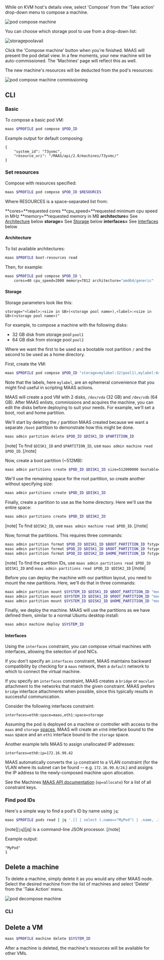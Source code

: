 While on KVM host's details view, select 'Compose' from the 'Take action' drop-down menu to compose a machine.

![pod compose machine](../media/manage-kvm-pods__2.5_pod-compose-machine.png)

You can choose which storage pool to use from a drop-down list:

![storagepoolavail](../media/manage-kvm-create-vms__2.6-libvirt_storage.png)

Click the 'Compose machine' button when you're finished. MAAS will present the pod detail view. In a few moments, your new machine will be auto-commissioned. The 'Machines' page will reflect this as well.

The new machine's resources will be deducted from the pod's resources:

![pod compose machine commissioning](../media/manage-kvm-create-vms__2.6-pod.png)

## CLI

### Basic

To compose a basic pod VM:

``` bash
maas $PROFILE pod compose $POD_ID
```

Example output for default composing:

``` no-highlight
{
    "system_id": "73yxmc",
    "resource_uri": "/MAAS/api/2.0/machines/73yxmc/"
}
```

### Set resources

Compose with resources specified:

``` bash
maas $PROFILE pod compose $POD_ID $RESOURCES
```

Where RESOURCES is a space-separated list from:

**cores=**requested cores **cpu_speed=**requested minimum cpu speed in MHz **memory=**requested memory in MB **architecture=** See [Architecture](#architecture) below **storage=** See [Storage](#storage) below **interfaces=** See [Interfaces](#interfaces) below

#### Architecture

To list available architectures:

``` bash
maas $PROFILE boot-resources read
```

Then, for example:

``` bash
maas $PROFILE pod compose $POD_ID \
    cores=40 cpu_speed=2000 memory=7812 architecture="amd64/generic"
```

#### Storage

Storage parameters look like this:

``` no-highlight
storage="<label>:<size in GB>(<storage pool name>),<label>:<size in GB>(<storage pool name>)"
```

For example, to compose a machine with the following disks:

-   32 GB disk from storage pool `pool1`
-   64 GB disk from storage pool `pool2`

Where we want the first to be used as a bootable root partition `/` and the second to be used as a home directory.

First, create the VM:

``` bash
maas $PROFILE pod compose $POD_ID "storage=mylabel:32(pool1),mylabel:64(pool2)"
```

Note that the labels, here `mylabel`, are an ephemeral convenience that you might find useful in scripting MAAS actions.

MAAS will create a pod VM with 2 disks, `/dev/vda` (32 GB) and `/dev/vdb` (64 GB). After MAAS enlists, commissions and acquires the machine, you can edit the disks before deploying to suit your needs. For example, we'll set a boot, root and home partition.

We'll start by deleting the `/` partition MAAS created because we want a separate `/boot` partition to demonstrate how this might be done.

``` bash
maas admin partition delete $POD_ID $DISK1_ID $PARTITION_ID
```

[note]
To find `$DISK1_ID` and `$PARTITION_ID`, use `maas admin machine read $POD_ID`.
[/note]

Now, create a boot partition (~512MB):

``` bash
maas admin partitions create $POD_ID $DISK1_ID size=512000000 bootable=True
```

We'll use the remaining space for the root partition, so create another without specifying size:

``` bash
maas admin partitions create $POD_ID $DISK1_ID
```

Finally, create a partition to use as the home directory. Here we'll use the entire space:

``` bash
maas admin partitions create $POD_ID $DISK2_ID
```

[note]
To find `$DISK2_ID`, use `maas admin machine read $POD_ID`.
[/note]

Now, format the partitions. This requires three commands:

``` bash
maas admin partition format $POD_ID $DISK1_ID $BOOT_PARTITION_ID fstype=ext2
maas admin partition format $POD_ID $DISK1_ID $ROOT_PARTITION_ID fstype=ext4
maas admin partition format $POD_ID $DISK2_ID $HOME_PARTITION_ID fstype=ext4
```

[note]
To find the partition IDs, use `maas admin partitions read $POD_ID $DISK1_ID` and `maas admin partitions read $POD_ID $DISK2_ID`
[/note]

Before you can deploy the machine with our partition layout, you need to mount the new partitions. Here, we'll do that in three commands:

``` bash
maas admin partition mount $SYSTEM_ID $DISK1_ID $BOOT_PARTITION_ID "mount_point=/boot"
maas admin partition mount $SYSTEM_ID $DISK1_ID $ROOT_PARTITION_ID "mount_point=/"
maas admin partition mount $SYSTEM_ID $DISK2_ID $HOME_PARTITION_ID "mount_point=/home"
```

Finally, we deploy the machine. MAAS will use the partitions as we have defined them, similar to a normal Ubuntu desktop install:

``` bash
maas admin machine deploy $SYSTEM_ID
```

#### Interfaces

Using the `interfaces` constraint, you can compose virtual machines with interfaces, allowing the selection of pod NICs.

If you don't specify an `interfaces` constraint, MAAS maintains backward compatibility by checking for a `maas` network, then a `default` network to which to connect the virtual machine.

If you specify an `interfaces` constraint, MAAS creates a `bridge` or `macvlan` attachment to the networks that match the given constraint. MAAS prefers `bridge` interface attachments when possible, since this typically results in successful communication.

Consider the following interfaces constraint:

``` no-highlight
interfaces=eth0:space=maas,eth1:space=storage
```

Assuming the pod is deployed on a machine or controller with access to the `maas` and `storage` [spaces](intro-concepts.md#spaces), MAAS will create an `eth0` interface bound to the `maas` space and an `eth1` interface bound to the `storage` space.

Another example tells MAAS to assign unallocated IP addresses:

``` no-highlight
interfaces=eth0:ip=172.16.99.42
```

MAAS automatically converts the `ip` constraint to a VLAN constraint (for the VLAN where its subnet can be found -- e.g. `172.16.99.0/24`.) and assigns the IP address to the newly-composed machine upon allocation.

See the Machines [MAAS API documentation](api.md#machines) (`op=allocate`) for a list of all constraint keys.

### Find pod IDs

Here's a simple way to find a pod's ID by name using `jq`:

``` bash
maas $PROFILE pods read | jq '.[] | select (.name=="MyPod") | .name, .id'
```

[note][`jq`][jq] is a command-line JSON processor.
[/note]

Example output:

``` no-highlight
"MyPod"
1
```

## Delete a machine

To delete a machine, simply delete it as you would any other MAAS node. Select the desired machine from the list of machines and select 'Delete' from the 'Take Action' menu.

![pod decompose machine](../media/manage-kvm-pods__2.5_pod-decompose-machine.png)

### CLI

## Delete a VM

``` bash
maas $PROFILE machine delete $SYSTEM_ID
```

After a machine is deleted, the machine's resources will be available for other VMs.

<!-- LINKS -->

